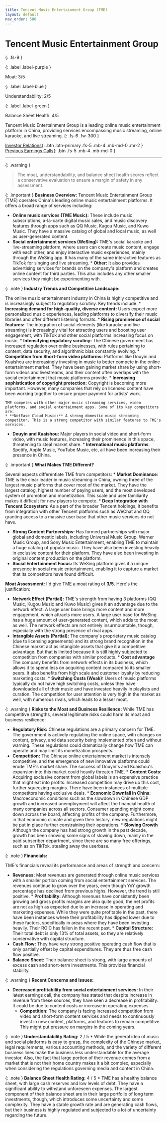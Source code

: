 ```yaml
---
title: Tencent Music Entertainment Group (TME)
layout: default
nav_order: 580
---
```


# Tencent Music Entertainment Group
{: .fs-9 }

{: .label .label-purple }

Moat: 3/5

{: .label .label-blue }

Understandability: 2/5

{: .label .label-green }

Balance Sheet Health: 4/5

Tencent Music Entertainment Group is a leading online music entertainment platform in China, providing services encompassing music streaming, online karaoke, and live streaming.
{: .fs-6 .fw-300 }

[Investor Relations](https://www.google.com/search?q=TME+investor+relations){: .btn .btn-primary .fs-5 .mb-4 .mb-md-0 .mr-2 }
[Previous Earnings Calls](https://discountingcashflows.com/company/TME/transcripts/){: .btn .fs-5 .mb-4 .mb-md-0 }

---

{: .warning }
>The moat, understandability, and balance sheet health scores reflect a conservative evaluation to ensure a margin of safety in any assessment.



{: .important }
**Business Overview:**
Tencent Music Entertainment Group (TME) operates China's leading online music entertainment platforms. It offers a broad range of services including:
   *   **Online music services (TME Music):** These include music subscriptions, a-la-carte digital music sales, and music discovery features through apps such as QQ Music, Kugou Music, and Kuwo Music. They have a massive catalog of global and local music, as well as user-generated content.
   * **Social entertainment services (WeSing):** TME's social karaoke and live-streaming platform, where users can create music content, engage with each other, and enjoy interactive music experiences, mainly through the WeSing app. It has many of the same interactive features as TikTok for singing and live streaming.
    * **Other:**  It also provides advertising services for brands on the company's platform and creates online content for third parties.  This also includes any other smaller services they might be experimenting with.

{: .note }
**Industry Trends and Competitive Landscape:**

The online music entertainment industry in China is highly competitive and is increasingly subject to regulatory scrutiny. Key trends include:
    *   **Increasing demand for high-quality, diverse content:** Users expect more personalized music experiences, leading platforms to diversify their music libraries and offer different listening formats.
    *   **Rising prominence of social features:** The integration of social elements (like karaoke and live streaming) is increasingly vital for attracting users and boosting user engagement, with TikTok and other social platforms increasing focus on music.
    *  **Intensifying regulatory scrutiny:** The Chinese government has increased regulation over online businesses, with rules pertaining to content, data security, and algorithmic bias constantly evolving.
    *   **Competition from Short-form video platforms:** Platforms like Douyin and Kuaishou are increasingly investing in music to better compete in the online entertainment market. They have been gaining market share by using short-form videos and livestreams, and their content often overlaps with the social entertainment that music platforms provide.
    *    **Increasing sophistication of copyright protection:** Copyright is becoming more important. However, many companies that rely on licensed content have been working together to ensure proper payment for artists' work.

    TME competes with other major music streaming services, video platforms, and social entertainment apps. Some of its key competitors are:
    * **NetEase Cloud Music:** A strong domestic music streaming competitor. This is a strong competitor with similar features to TME's services.
   * **Douyin and Kuaishou:** Major players in social video and short-form video, with music features, increasing their prominence in this space, threatening to steal market share.
    * **International music platforms**: Spotify, Apple Music, YouTube Music, etc, all have been increasing their presence in China.

{: .important }
**What Makes TME Different?**

Several aspects differentiate TME from competitors:
     *  **Market Dominance**: TME is the clear leader in music streaming in China, owning three of the largest music platforms that cover most of the market. They have the largest catalog, highest number of paying users, and the most developed system of promotion and monetization. This scale and user familiarity makes it difficult for new players to compete.
    *   **Deep Integration with Tencent Ecosystem:** As a part of the broader Tencent holdings, it benefits from integration with other Tencent platforms such as WeChat and QQ, granting access to a massive user base that other music services do not have.
   *   **Strong Content Partnerships:** Has formed partnerships with major global and domestic labels, including Universal Music Group, Warner Music Group, and Sony Music Entertainment, enabling TME to maintain a huge catalog of popular music. They have also been investing heavily in exclusive content for their platform. They have also been investing in original content production on the platform.
   *   **Social Entertainment Focus:** Its WeSing platform gives it a unique presence in social music entertainment, enabling it to capture a market that its competitors have found difficult.

**Moat Assessment:** 
I'd give TME a moat rating of **3/5.** Here's the justification:
   *   **Network Effect (Partial):** TME's strength from having 3 platforms (QQ Music, Kugou Music and Kuwo Music)  gives it an advantage due to the network effect. A large user base brings more content and more engagement, which attracts more users. A large user base for WeSing has a huge amount of user-generated content, which adds to the moat as well. The network effects are not entirely insurmountable, though, especially with the strong presence of rival apps.
   *  **Intangible Assets (Partial):** The company's proprietary music catalog (due to licensing agreements) and its strong brand recognition in the Chinese market act as intangible assets that give it a competitive advantage. But that is limited because it is still highly subjected to competition from companies with similar products.
    *   **Cost advantage** The company benefits from network effects in its business, which allows it to spend less on acquiring content compared to its smaller peers. It also benefits from high scale and customer loyalty by reducing marketing costs.
    *  **Switching Costs (Weak):** Users of music platforms typically do not have high switching costs, unless they have downloaded all of their music and have invested heavily in playlists and curation. The competition for user attention is very high in the market as well, with numerous rivals, which leads to a lesser moat.

{: .warning }
**Risks to the Moat and Business Resilience:**
While TME has competitive strengths, several legitimate risks could harm its moat and business resilience:
   *   **Regulatory Risk:** Chinese regulations are a primary concern for TME. The government is actively regulating the online space, with changes on content, privacy, and data security being implemented often and without warning. These regulations could dramatically change how TME can operate and may limit its monetization prospects.
   *  **Competition:** The Chinese online entertainment market is intensely competitive, and the emergence of new innovative platforms could erode TME's market share. The success of Douyin's and Kuaishou's expansion into this market could heavily threaten TME.
    *  **Content Costs:** Acquiring exclusive content from global labels is an expensive practice that might eat into profits. Increased competition may drive up this cost, further squeezing margins. There have been instances of multiple competitors having exclusive deals.
    *   **Economic Downfall in China**: Macroeconomic conditions such as the slowdown in Chinese GDP growth and increased unemployment will affect the financial health of many companies across all sectors. Consumer spending might come down across the board, affecting profits of the company. Furthermore, in that economic climate and given their history, new regulations might be put in place further constraining their operations.
     *  **Slowing Growth** Although the company has had strong growth in the past decade, growth has been showing some signs of slowing down, mainly in the paid subscriber department, since there are so many free offerings, such as on TikTok, stealing away the userbase.

{: .note }
**Financials:**

TME's financials reveal its performance and areas of strength and concern:

   *   **Revenues:**  Most revenues are generated through online music services with a smaller portion coming from social entertainment services. The revenues continue to grow over the years, even though YoY growth percentage has declined from previous highs. However, the trend is still positive.
    *   **Profitability:** Although revenues have consistently been growing and gross profits margins are also quite good, the net profits are not as high as expected due to an increase in operating and marketing expenses. While they were quite profitable in the past, there have been instances where their profitability has dipped lower due to these factors, specifically in areas where they have been investing heavily. Their ROIC has fallen in the recent past.
     * **Capital Structure:** Their total debt is only 13% of total assets, so they are relatively conservative with capital structure.
  *  **Cash Flow:** They have very strong positive operating cash flow that is only partially offset by capital expenditures. They are thus free cash flow positive.
   *   **Balance Sheet:** Their balance sheet is strong, with large amounts of excess cash and short-term investments. This provides financial stability.

{: .warning }
**Recent Concerns and Issues:**
  * **Decreased profitability from social entertainment services:** In their latest earnings call, the company has stated that despite increase in revenue from these sources, they have seen a decrease in profitability. It could be due to content costs or increase in operating expenses.
    * **Competition:** The company is facing increased competition from video and short-form content services and needs to continuously invest in new content, platforms, and features to remain competitive. This might put pressure on margins in the coming years.

{: .note }
**Understandability Rating:** 2 / 5
    *   While the general idea of music and social platforms is easy to grasp, the complexity of the Chinese market, legal requirements, various accounting methods, and the variety of different business lines make the business less understandable for the average investor. Also, the fact that large portion of their revenue comes from a market that is not their home country makes it a bit complex, especially when considering the regulations governing media and content in China.

{: .note }
**Balance Sheet Health Rating:** 4 / 5
    * TME has a healthy balance sheet, with large cash reserves and low levels of debt. They have a significant ability to withstand unforeseen expenses. The largest component of their balance sheet are in their large portfolio of long term investments, though, which introduces some uncertainty and some complexity. They have a stable growth rate and are generating cash flows, but their business is highly regulated and subjected to a lot of uncertainty regarding the future.
    

